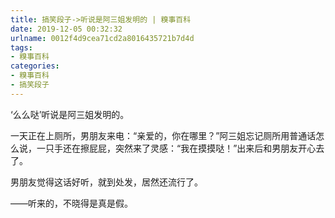 ```yaml
---
title: 搞笑段子->听说是阿三姐发明的 | 糗事百科
date: 2019-12-05 00:32:32
urlname: 0012f4d9cea71cd2a8016435721b7d4d
tags: 
- 糗事百科
categories:
- 糗事百科
- 搞笑段子
---
```

‘么么哒’听说是阿三姐发明的。

一天正在上厕所，男朋友来电：“亲爱的，你在哪里？”阿三姐忘记厕所用普通话怎么说，一只手还在擦屁屁，突然来了灵感：“我在摸摸哒！”出来后和男朋友开心去了。

男朋友觉得这话好听，就到处发，居然还流行了。

——听来的，不晓得是真是假。


